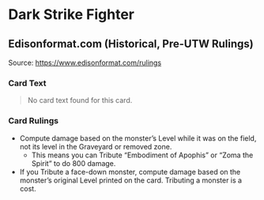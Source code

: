 # Dark Strike Fighter

## Edisonformat.com (Historical, Pre-UTW Rulings)

Source: https://www.edisonformat.com/rulings

### Card Text

> No card text found for this card.

### Card Rulings

*   Compute damage based on the monster’s Level while it was on the field, not its level in the Graveyard or removed zone.
    *   This means you can Tribute “Embodiment of Apophis” or “Zoma the Spirit” to do 800 damage.
*   If you Tribute a face-down monster, compute damage based on the monster’s original Level printed on the card. Tributing a monster is a cost.
